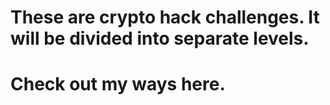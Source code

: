 # These are crypto hack challenges. It will be divided into separate levels.
# Check out my ways here.

